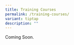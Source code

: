 ```yaml
---
title: Training Courses
permalink: /training-courses/
variant: tiptap
description: ""
---
```

<p>Coming Soon.</p>